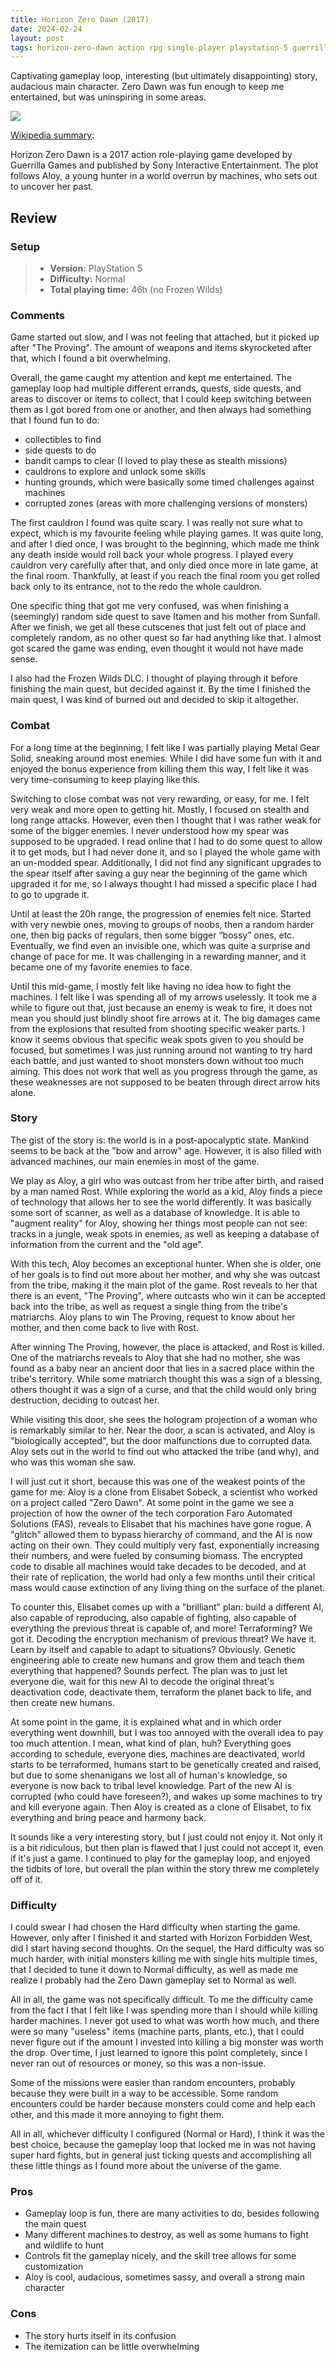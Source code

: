 ```yaml
---
title: Horizon Zero Dawn (2017)
date: 2024-02-24
layout: post
tags: horizon-zero-dawn action rpg single-player playstation-5 guerrilla-games sony
---
```


Captivating gameplay loop, interesting (but ultimately disappointing) story, audacious main character. Zero Dawn was 
fun enough to keep me entertained, but was uninspiring in some areas.

![](https://raw.githubusercontent.com/Tschis/reviews-blog/main/assets/covers/horizon-zero-dawn-2017.jpg)

[Wikipedia summary](https://en.wikipedia.org/wiki/Horizon_Zero_Dawn):

Horizon Zero Dawn is a 2017 action role-playing game developed by Guerrilla Games and published by Sony Interactive 
Entertainment. The plot follows Aloy, a young hunter in a world overrun by machines, who sets out to uncover her past.

## Review

### Setup
> - **Version:** PlayStation 5
> - **Difficulty:** Normal
> - **Total playing time:** 46h (no Frozen Wilds)

### Comments

Game started out slow, and I was not feeling that attached, but it picked up after "The Proving". The amount of weapons
and items skyrocketed after that, which I found a bit overwhelming.

Overall, the game caught my attention and kept me entertained. The gameplay loop had multiple different errands, quests,
side quests, and areas to discover or items to collect, that I could keep switching between them as I got bored from one
or another, and then always had something that I found fun to do:
- collectibles to find
- side quests to do
- bandit camps to clear (I loved to play these as stealth missions)
- cauldrons to explore and unlock some skills
- hunting grounds, which were basically some timed challenges against machines
- corrupted zones (areas with more challenging versions of monsters)

The first cauldron I found was quite scary. I was really not sure what to expect, which is my favourite feeling while
playing games. It was quite long, and after I died once, I was brought to the beginning, which made me think any death 
inside would roll back your whole progress. I played every cauldron very carefully after that, and only died once more 
in late game, at the final room. Thankfully, at least if you reach the final room you get rolled back only to its 
entrance, not to the redo the whole cauldron.

One specific thing that got me very confused, was when finishing a (seemingly) random side quest to save Itamen and his 
mother from Sunfall. After we finish, we get all these cutscenes that just felt out of place and completely random, as 
no other quest so far had anything like that. I almost got scared the game was ending, even thought it would not have 
made sense.

I also had the Frozen Wilds DLC. I thought of playing through it before finishing the main quest, but decided against 
it. By the time I finished the main quest, I was kind of burned out and decided to skip it altogether.

### Combat

For a long time at the beginning, I felt like I was partially playing Metal Gear Solid, sneaking around most enemies. 
While I did have some fun with it and enjoyed the bonus experience from killing them this way, I felt like it was very 
time-consuming to keep playing like this.

Switching to close combat was not very rewarding, or easy, for me. I felt very weak and more open to getting hit. Mostly,
I focused on stealth and long range attacks. However, even then I thought that I was rather weak for some of the bigger
enemies. I never understood how my spear was supposed to be upgraded. I read online that I had to do some quest to allow
it to get mods, but I had never done it, and so I played the whole game with an un-modded spear. Additionally, I did not
find any significant upgrades to the spear itself after saving a guy near the beginning of the game which upgraded it
for me, so I always thought I had missed a specific place I had to go to upgrade it.

Until at least the 20h range, the progression of enemies felt nice. Started with very newbie ones, moving to groups of 
noobs, then a random harder one, then big packs of regulars, then some bigger “bossy” ones, etc. Eventually, we find
even an invisible one, which was quite a surprise and change of pace for me. It was challenging in a rewarding manner, 
and it became one of my favorite enemies to face.

Until this mid-game, I mostly felt like having no idea how to fight the machines. I felt like I was spending all of my 
arrows uselessly. It took me a while to figure out that, just because an enemy is weak to fire, it does not mean you
should just blindly shoot fire arrows at it. The big damages came from the explosions that resulted from shooting 
specific weaker parts. I know it seems obvious that specific weak spots given to you should be focused, but sometimes I
was just running around not wanting to try hard each battle, and just wanted to shoot monsters down without too much 
aiming. This does not work that well as you progress through the game, as these weaknesses are not supposed to be beaten
through direct arrow hits alone. 

### Story

The gist of the story is: the world is in a post-apocalyptic state. Mankind seems to be back at the "bow and arrow" age.
However, it is also filled with advanced machines, our main enemies in most of the game.

We play as Aloy, a girl who was outcast from her tribe after birth, and raised by a man named Rost. While exploring the 
world as a kid, Aloy finds a piece of technology that allows her to see the world differently. It was basically some
sort of scanner, as well as a database of knowledge. It is able to "augment reality" for Aloy, showing her things most
people can not see: tracks in a jungle, weak spots in enemies, as well as keeping a database of information from the
current and the "old age". 

With this tech, Aloy becomes an exceptional hunter. When she is older, one of her goals is to find out more about her
mother, and why she was outcast from the tribe, making it the main plot of the game. Rost reveals to her that there is
an event, "The Proving", where outcasts who win it can be accepted back into the tribe, as well as request a single 
thing from the tribe's matriarchs. Aloy plans to win The Proving, request to know about her mother, and then come back
to live with Rost.

After winning The Proving, however, the place is attacked, and Rost is killed. One of the matriarchs reveals to Aloy 
that she had no mother, she was found as a baby near an ancient door that lies in a sacred place within the tribe's 
territory. While some matriarch thought this was a sign of a blessing, others thought it was a sign of a curse, and that
the child would only bring destruction, deciding to outcast her.

While visiting this door, she sees the hologram projection of a woman who is remarkably similar to her. Near the door,
a scan is activated, and Aloy is "biologically accepted", but the door malfunctions due to corrupted data. Aloy sets out
in the world to find out who attacked the tribe (and why), and who was this woman she saw.  

I will just cut it short, because this was one of the weakest points of the game for me: Aloy is a clone from Elisabet 
Sobeck, a scientist who worked on a project called "Zero Dawn". At some point in the game we see a projection of how 
the owner of the tech corporation Faro Automated Solutions (FAS), reveals to Elisabet that his machines have gone
rogue. A "glitch" allowed them to bypass hierarchy of command, and the AI is now acting on their own. They could 
multiply very fast, exponentially increasing their numbers, and were fueled by consuming biomass. The encrypted code to
disable all machines would take decades to be decoded, and at their rate of replication, the world had only a few months
until their critical mass would cause extinction of any living thing on the surface of the planet.

To counter this, Elisabet comes up with a "brilliant" plan: build a different AI, also capable of reproducing, also
capable of fighting, also capable of everything the previous threat is capable of, and more! Terraforming? We got it.
Decoding the encryption mechanism of previous threat? We have it. Learn by itself and capable to adapt to situations?
Obviously. Genetic engineering able to create new humans and grow them and teach them everything that happened? Sounds 
perfect. The plan was to just let everyone die, wait for this new AI to decode the original threat's deactivation code,
deactivate them, terraform the planet back to life, and then create new humans.

At some point in the game, it is explained what and in which order everything went downhill, but I was too annoyed with
the overall idea to pay too much attention. I mean, what kind of plan, huh? Everything goes according to schedule, 
everyone dies, machines are deactivated, world starts to be terraformed, humans start to be genetically created and 
raised, but due to some shenanigans we lost all of human's knowledge, so everyone is now back to tribal level knowledge.
Part of the new AI is corrupted (who could have foreseen?), and wakes up some machines to try and kill everyone again. 
Then Aloy is created as a clone of Elisabet, to fix everything and bring peace and harmony back. 

It sounds like a very interesting story, but I just could not enjoy it. Not only it is a bit ridiculous, but then plan
is flawed that I just could not accept it, even if it's just a game. I continued to play for the gameplay loop, and 
enjoyed the tidbits of lore, but overall the plan within the story threw me completely off of it.

### Difficulty

I could swear I had chosen the Hard difficulty when starting the game. However, only after I finished it and started
with Horizon Forbidden West, did I start having second thoughts. On the sequel, the Hard difficulty was so much harder,
with initial monsters killing me with single hits multiple times, that I decided to tune it down to Normal difficulty,
as well as made me realize I probably had the Zero Dawn gameplay set to Normal as well.

All in all, the game was not specifically difficult. To me the difficulty came from the fact I that I felt like I was 
spending more than I should while killing harder machines. I never got used to what was worth how much, and there were
so many "useless" items (machine parts, plants, etc.), that I could never figure out if the amount I invested into 
killing a big monster was worth the drop. Over time, I just learned to ignore this point completely, since I never ran
out of resources or money, so this was a non-issue.

Some of the missions were easier than random encounters, probably because they were built in a way to be accessible.
Some random encounters could be harder because monsters could come and help each other, and this made it more annoying
to fight them.

All in all, whichever difficulty I configured (Normal or Hard), I think it was the best choice, because the gameplay 
loop that locked me in was not having super hard fights, but in general just ticking quests and accomplishing all these
little things as I found more about the universe of the game.

### Pros

- Gameplay loop is fun, there are many activities to do, besides following the main quest
- Many different machines to destroy, as well as some humans to fight and wildlife to hunt
- Controls fit the gameplay nicely, and the skill tree allows for some customization
- Aloy is cool, audacious, sometimes sassy, and overall a strong main character

### Cons

- The story hurts itself in its confusion
- The itemization can be little overwhelming 
